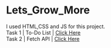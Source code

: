 # Lets_Grow_More
I used HTML,CSS and JS for this project.  
Task 1 | To-Do List | [Click Here](https://shabin118k.github.io/Lets_Grow_More/To-Do/)  
Task 2 | Fetch API | [Click Here](https://f39zfu.csb.app/)
